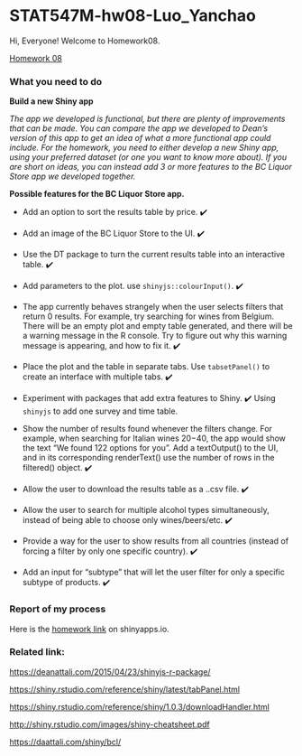 
# STAT547M-hw08-Luo_Yanchao

Hi, Everyone! Welcome to  Homework08.

[Homework 08](http://stat545.com/hw08_shiny.html)

### What you need to do

**Build a new Shiny app**

*The app we developed is functional, but there are plenty of improvements that can be made. You can compare the app we developed to Dean’s version of this app to get an idea of what a more functional app could include. For the homework, you need to either develop a new Shiny app, using your preferred dataset (or one you want to know more about). If you are short on ideas, you can instead add 3 or more features to the BC Liquor Store app we developed together.*

**Possible features for the BC Liquor Store app.**

+ Add an option to sort the results table by price. :heavy_check_mark:

+ Add an image of the BC Liquor Store to the UI.  :heavy_check_mark:

+ Use the DT package to turn the current results table into an interactive table.  :heavy_check_mark:

+ Add parameters to the plot. use `shinyjs::colourInput()`. :heavy_check_mark:

+ The app currently behaves strangely when the user selects filters that return 0 results. For example, try searching for wines from Belgium. There will be an empty plot and empty table generated, and there will be a warning message in the R console. Try to figure out why this warning message is appearing, and how to fix it. :heavy_check_mark:

+ Place the plot and the table in separate tabs. Use `tabsetPanel()` to create an interface with multiple tabs. :heavy_check_mark:

+ Experiment with packages that add extra features to Shiny. :heavy_check_mark:
Using `shinyjs` to add one survey and time table.

+ Show the number of results found whenever the filters change. For example, when searching for Italian wines $20-$40, the app would show the text “We found 122 options for you”.
Add a textOutput() to the UI, and in its corresponding renderText() use the number of rows in the filtered() object. :heavy_check_mark:

+ Allow the user to download the results table as a ..csv file. :heavy_check_mark:

+ Allow the user to search for multiple alcohol types simultaneously, instead of being able to choose only wines/beers/etc. :heavy_check_mark:

+ Provide a way for the user to show results from all countries (instead of forcing a filter by only one specific country). :heavy_check_mark:

+ Add an input for “subtype” that will let the user filter for only a specific subtype of products. :heavy_check_mark:

### Report of my process

Here is the [homework link](https://yanchaoluo.shinyapps.io/Sample_for_Stat545_yanchao/) on shinyapps.io.

### Related link:

https://deanattali.com/2015/04/23/shinyjs-r-package/

https://shiny.rstudio.com/reference/shiny/latest/tabPanel.html

https://shiny.rstudio.com/reference/shiny/1.0.3/downloadHandler.html

http://shiny.rstudio.com/images/shiny-cheatsheet.pdf

https://daattali.com/shiny/bcl/